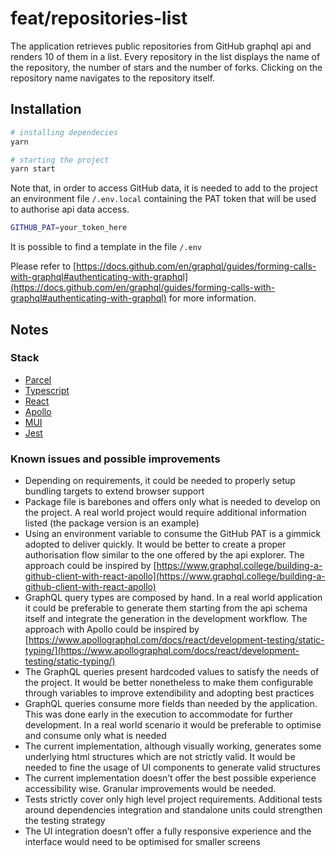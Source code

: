 # feat/repositories-list

The application retrieves public repositories from GitHub graphql api and renders 10 of them in a list.
Every repository in the list displays the name of the repository, the number of stars and the number of forks.
Clicking on the repository name navigates to the repository itself.

## Installation

```bash
# installing dependecies
yarn

# starting the project
yarn start
```

Note that, in order to access GitHub data, it is needed to add to the project an environment file `/.env.local` containing the PAT token that will be used to authorise api data access.

```bash
GITHUB_PAT=your_token_here
```

It is possible to find a template in the file `/.env`

Please refer to [https://docs.github.com/en/graphql/guides/forming-calls-with-graphql#authenticating-with-graphql](https://docs.github.com/en/graphql/guides/forming-calls-with-graphql#authenticating-with-graphql) for more information.

## Notes

### Stack

- [Parcel](https://parceljs.org/)
- [Typescript](https://www.typescriptlang.org/)
- [React](https://reactjs.org/)
- [Apollo](https://www.apollographql.com/)
- [MUI](https://mui.com/)
- [Jest](https://jestjs.io/)

### Known issues and possible improvements

- Depending on requirements, it could be needed to properly setup bundling targets to extend browser support
- Package file is barebones and offers only what is needed to develop on the project. A real world project would require additional information listed (the package version is an example)
- Using an environment variable to consume the GitHub PAT is a gimmick adopted to deliver quickly. It would be better to create a proper authorisation flow similar to the one offered by the api explorer. The approach could be inspired by [https://www.graphql.college/building-a-github-client-with-react-apollo](https://www.graphql.college/building-a-github-client-with-react-apollo)
- GraphQL query types are composed by hand. In a real world application it could be preferable to generate them starting from the api schema itself and integrate the generation in the development workflow. The approach with Apollo could be inspired by [https://www.apollographql.com/docs/react/development-testing/static-typing/](https://www.apollographql.com/docs/react/development-testing/static-typing/)
- The GraphQL queries present hardcoded values to satisfy the needs of the project. It would be better nonetheless to make them configurable through variables to improve extendibility and adopting best practices
- GraphQL queries consume more fields than needed by the application. This was done early in the execution to accommodate for further development. In a real world scenario it would be preferable to optimise and consume only what is needed
- The current implementation, although visually working, generates some underlying html structures which are not strictly valid. It would be needed to fine the usage of UI components to generate valid structures
- The current implementation doesn’t offer the best possible experience accessibility wise.
  Granular improvements would be needed.
- Tests strictly cover only high level project requirements. Additional tests around dependencies integration and standalone units could strengthen the testing strategy
- The UI integration doesn’t offer a fully responsive experience and the interface would need to be optimised for smaller screens
